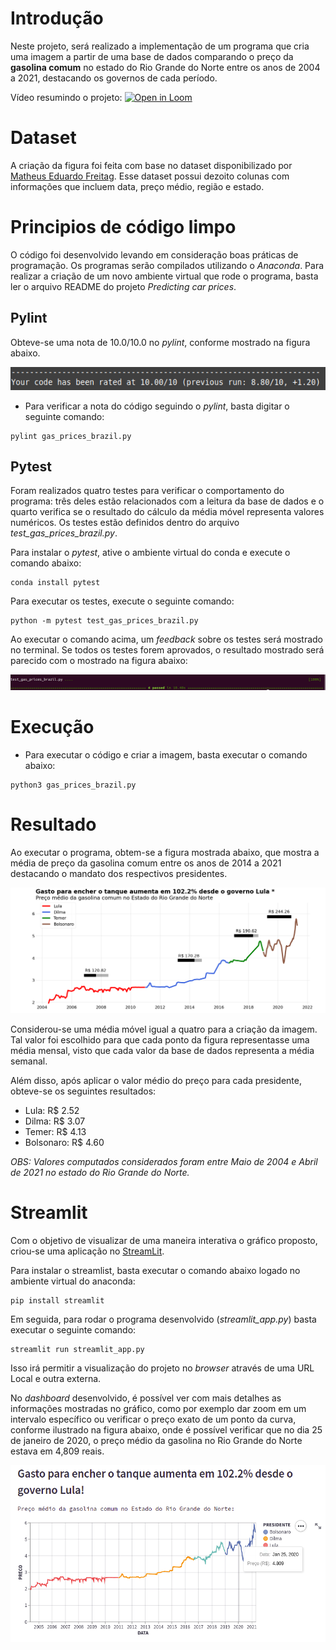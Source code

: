 # Introdução

Neste projeto, será realizado a implementação de um programa que cria uma imagem a partir de uma base de dados comparando o preço da **gasolina comum** no estado do Rio Grande do Norte entre os anos de 2004 a 2021, destacando os governos de cada período.

Vídeo resumindo o projeto: [![Open in Loom](https://img.shields.io/badge/-Video-83DA77?style=flat-square&logo=loom)](https://www.loom.com/share/94e1bc22cd274b9fa2bcbc8177c3a675)

# Dataset

A criação da figura foi feita com base no dataset disponibilizado por [Matheus Eduardo Freitag](https://www.kaggle.com/datasets/matheusfreitag/gas-prices-in-brazil?resource=download). Esse dataset possui dezoito colunas com informações que incluem data, preço médio, região e estado.


# Principios de código limpo

O código foi desenvolvido levando em consideração boas práticas de programação. Os programas serão compilados utilizando o *Anaconda*. Para realizar a criação de um novo ambiente virtual que rode o programa, basta ler o arquivo README do projeto *Predicting car prices*.

## Pylint

Obteve-se uma nota de 10.0/10.0 no *pylint*, conforme mostrado na figura abaixo.

![pylint result](./images/pylint_result.png)


* Para verificar a nota do código seguindo o *pylint*, basta digitar o seguinte comando:

```
pylint gas_prices_brazil.py
```

## Pytest

Foram realizados quatro testes para verificar o comportamento do programa: três deles estão relacionados com a leitura da base de dados e o quarto  verifica se o resultado do cálculo da média móvel representa valores numéricos. Os testes estão definidos dentro do arquivo *test_gas_prices_brazil.py*.

Para instalar o *pytest*, ative o ambiente virtual do conda e execute o comando abaixo:

```
conda install pytest
``` 

Para executar os testes, execute o seguinte comando:

```
python -m pytest test_gas_prices_brazil.py
``` 

Ao executar o comando acima, um *feedback* sobre os testes será mostrado no terminal. Se todos os testes forem aprovados, o resultado mostrado será parecido com o mostrado na figura abaixo:

![pylint result](./images/pytest_result.png)

# Execução


* Para executar o código e criar a imagem, basta executar o comando abaixo:

```
python3 gas_prices_brazil.py
```

# Resultado

Ao executar o programa, obtem-se a figura mostrada abaixo, que mostra a média de preço da gasolina comum entre os anos de 2014 a 2021 destacando o mandato dos respectivos presidentes.


![gasolina](./images/gas_prices_brazil.png)

Considerou-se uma média móvel igual a quatro para a criação da imagem. Tal valor foi escolhido para que cada ponto da figura representasse uma média mensal, visto que cada valor da base de dados representa a média semanal.

Além disso, após aplicar o valor médio do preço para cada presidente, obteve-se os seguintes resultados:

* Lula: R$ 2.52 
* Dilma: R$ 3.07
* Temer: R$ 4.13
* Bolsonaro: R$ 4.60

*OBS: Valores computados considerados foram entre Maio de 2004 e Abril de 2021 no estado do Rio Grande do Norte.*

# Streamlit

Com o objetivo de visualizar de uma maneira interativa o gráfico proposto, criou-se uma aplicação no [StreamLit](https://streamlit.io/).

Para instalar o streamlist, basta executar o comando abaixo logado no ambiente virtual do anaconda:

```
pip install streamlit
``` 

Em seguida, para rodar o programa desenvolvido (*streamlit_app.py*) basta executar o seguinte comando:

```
streamlit run streamlit_app.py
``` 

Isso irá permitir a visualização do projeto no *browser* através de uma URL Local e outra externa. 

No *dashboard* desenvolvido, é possível ver com mais detalhes as informações mostradas no gráfico, como por exemplo dar zoom em um intervalo específico ou verificar o preço exato de um ponto da curva, conforme ilustrado na figura abaixo, onde é possível verificar que no dia 25 de janeiro de 2020, o preço médio da gasolina no Rio Grande do Norte estava em 4,809 reais.

![streamlit](./images/streamlit.png)

